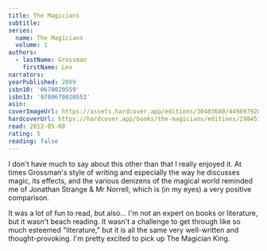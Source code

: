 ```yaml
---
title: The Magicians
subtitle:
series:
  name: The Magicians
  volume: 1
authors:
  - lastName: Grossman
    firstName: Lev
narrators:
yearPublished: 2009
isbn10: '0670020559'
isbn13: '9780670020553'
asin:
coverImageUrl: https://assets.hardcover.app/editions/30403680/4498979208093110.jpg
hardcoverUrl: https://hardcover.app/books/the-magicians/editions/29845101
read: 2012-05-08
rating: 5
reading: false
---
```


I don't have much to say about this other than that I really enjoyed it. At times Grossman's style of writing and especially the way he discusses magic, its effects, and the various denizens of the magical world reminded me of Jonathan Strange & Mr Norrell, which is (in my eyes) a very positive comparison.

It was a lot of fun to read, but also… I'm not an expert on books or literature, but it wasn't beach reading. It wasn't a challenge to get through like so much esteemed "literature," but it is all the same very well-written and thought-provoking. I'm pretty excited to pick up The Magician King.
